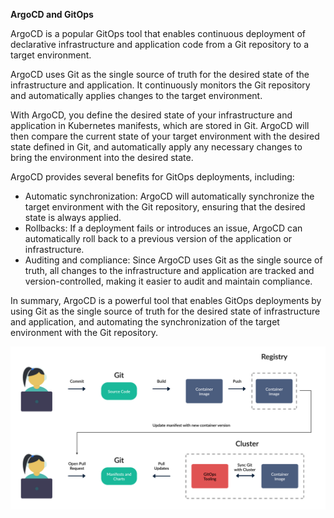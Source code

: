**ArgoCD and GitOps**

ArgoCD is a popular GitOps tool that enables continuous deployment of declarative infrastructure and application code from a Git repository to a target environment.

ArgoCD uses Git as the single source of truth for the desired state of the infrastructure and application. It continuously monitors the Git repository and automatically applies changes to the target environment.

With ArgoCD, you define the desired state of your infrastructure and application in Kubernetes manifests, which are stored in Git. ArgoCD will then compare the current state of your target environment with the desired state defined in Git, and automatically apply any necessary changes to bring the environment into the desired state.

ArgoCD provides several benefits for GitOps deployments, including:

- Automatic synchronization: ArgoCD will automatically synchronize the target environment with the Git repository, ensuring that the desired state is always applied.
- Rollbacks: If a deployment fails or introduces an issue, ArgoCD can automatically roll back to a previous version of the application or infrastructure.
- Auditing and compliance: Since ArgoCD uses Git as the single source of truth, all changes to the infrastructure and application are tracked and version-controlled, making it easier to audit and maintain compliance.

In summary, ArgoCD is a powerful tool that enables GitOps deployments by using Git as the single source of truth for the desired state of infrastructure and application, and automating the synchronization of the target environment with the Git repository.

![GitOps Workflow](../images/gitops-workflow.png)